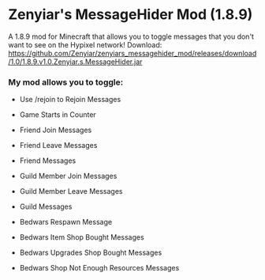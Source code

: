 # Zenyiar's MessageHider Mod (1.8.9)
A 1.8.9 mod for Minecraft that allows you to toggle messages that you don't want to see on the Hypixel network!
Download: https://github.com/Zenyiar/zenyiars_messagehider_mod/releases/download/1.0/1.8.9.v1.0.Zenyiar.s.MessageHider.jar

### My mod allows you to toggle:
- Use /rejoin to Rejoin Messages

- Game Starts in Counter

- Friend Join Messages
- Friend Leave Messages
- Friend Messages

- Guild Member Join Messages
- Guild Member Leave Messages
- Guild Messages

- Bedwars Respawn Message
- Bedwars Item Shop Bought Messages
- Bedwars Upgrades Shop Bought Messages
- Bedwars Shop Not Enough Resources Messages
